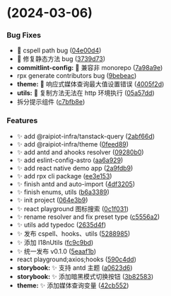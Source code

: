 # (2024-03-06)

### Bug Fixes

- :bug: cspell path bug ([04e00d4](https://github.com/raipiot/raipiot-infra/commit/04e00d4e4d03bafd13a5394bec3818d5a1eb2858))
- :bug: 修复静态方法 bug ([3739d73](https://github.com/raipiot/raipiot-infra/commit/3739d73a6288742d76e33c9191349be7fbb44e69))
- **commitlint-config:** :bug: 兼容非 monorepo ([7a98a9e](https://github.com/raipiot/raipiot-infra/commit/7a98a9ea0bf823b9a938429ca3aa4dd9240afad9))
- rpx generate contributors bug ([9bebeac](https://github.com/raipiot/raipiot-infra/commit/9bebeac61eb6a4662ca35009e178063fd2bc3ac1))
- **theme:** :bug: 响应式媒体查询最大值设置错误 ([4005f2d](https://github.com/raipiot/raipiot-infra/commit/4005f2d2f81c687f756fa2824f8616416cacc415))
- **utils:** :bug: 复制方法无法在 http 环境执行 ([05a57dd](https://github.com/raipiot/raipiot-infra/commit/05a57dd10fc487db663a143195973040bfedd73d))
- 拆分提示组件 ([c7bfb8e](https://github.com/raipiot/raipiot-infra/commit/c7bfb8e2eefbbf7ff13d97d4f053ed57b6bd178f))

### Features

- :sparkles: add @raipiot-infra/tanstack-query ([2abf66d](https://github.com/raipiot/raipiot-infra/commit/2abf66dca4c5dc53f944352fa5bbd15bb9c7e4e9))
- :sparkles: add @raipiot-infra/theme ([0feed89](https://github.com/raipiot/raipiot-infra/commit/0feed898e15010b614337993a3bead694a14c912))
- :sparkles: add antd and ahooks resolver ([09280b0](https://github.com/raipiot/raipiot-infra/commit/09280b057abf51b107d0804e0085b1924d8c7182))
- :sparkles: add eslint-config-astro ([aa6a929](https://github.com/raipiot/raipiot-infra/commit/aa6a9292aaed8aae82ed58794ac13b4cfdb57639))
- :sparkles: add react native demo app ([2a9fdb9](https://github.com/raipiot/raipiot-infra/commit/2a9fdb9078864cc938f1b31122cbfedfa4f9d261))
- :sparkles: add rpx cli package ([ee3e153](https://github.com/raipiot/raipiot-infra/commit/ee3e153ba2d98009ae656597c3dc0dd2d09b97e6))
- :sparkles: finish antd and auto-import ([4df3205](https://github.com/raipiot/raipiot-infra/commit/4df3205185f8590ed80117f32260a1e30eda93e8))
- :sparkles: finish enums, utils ([b6a3389](https://github.com/raipiot/raipiot-infra/commit/b6a33896a1d6d8c73d90230e0edb4a9e38c32ed3))
- :sparkles: init project ([064e3b9](https://github.com/raipiot/raipiot-infra/commit/064e3b95f77b0a0a3cbf48e6d42b64a304bb9e9f))
- :sparkles: react playground 图标搜索 ([0c1f031](https://github.com/raipiot/raipiot-infra/commit/0c1f03183b3d9c355a1369325662204f9b2befec))
- :sparkles: rename resolver and fix preset type ([c5556a2](https://github.com/raipiot/raipiot-infra/commit/c5556a2e3f380ceaced84a541d6649c91c377755))
- :sparkles: utils add typedoc ([2635d4f](https://github.com/raipiot/raipiot-infra/commit/2635d4f392cc7049a7b39b2f697234c9edc5517d))
- :sparkles: 发布 cspell、hooks、utils ([5288985](https://github.com/raipiot/raipiot-infra/commit/5288985497ab0d095d35de270e08eeee4c4714e3))
- :sparkles: 添加 I18nUtils ([fc9c9bd](https://github.com/raipiot/raipiot-infra/commit/fc9c9bda473686ef107d740b2197ffd6c02e8fc1))
- :sparkles: 统一发布 v0.1.0 ([5eaaf1b](https://github.com/raipiot/raipiot-infra/commit/5eaaf1bc9e73de51749aa8277b86f4a4fbd3ee09))
- react playground;axios;hooks ([590c4dd](https://github.com/raipiot/raipiot-infra/commit/590c4dd405ce6e269dcce0c7bb4dd7a018f3c627))
- **storybook:** :sparkles: 支持 antd 主题 ([a0623d6](https://github.com/raipiot/raipiot-infra/commit/a0623d6bb2adb782a01f1234ef79421c340c4707))
- **storybook:** :sparkles: 添加暗黑模式切换按钮 ([3b82583](https://github.com/raipiot/raipiot-infra/commit/3b825835c157aa0e65417648c66a36bf25b03c0a))
- **theme:** :sparkles: 添加媒体查询变量 ([42cb552](https://github.com/raipiot/raipiot-infra/commit/42cb552570f809e4c277ca599efddb780189ba76))
